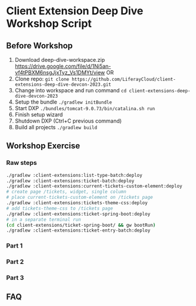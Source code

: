 # Client Extension Deep Dive Workshop Script

## Before Workshop

1. Download deep-dive-workspace.zip
   https://drive.google.com/file/d/1Ni5an-vf4tPBXM6nsgJjxTyz_Vs1DMYt/view
   OR
2. Clone repo:
   `git clone https://github.com/LiferayCloud/client-extensions-deep-dive-devcon-2023.git`
3. Change into workspace and run command
   `cd client-extensions-deep-dive-devcon-2023`
4. Setup the bundle
   `./gradlew initBundle`
5. Start DXP
   `./bundles/tomcat-9.0.73/bin/catalina.sh run`
6. Finish setup wizard
7. Shutdown DXP (Ctrl+C previous command)
8. Build all projects
   `./gradlew build`

## Workshop Exercise

### Raw steps

```bash
./gradlew :client-extensions:list-type-batch:deploy
./gradlew :client-extensions:ticket-batch:deploy
./gradlew :client-extensions:current-tickets-custom-element:deploy
# create page /tickets, widget, single column
# place current-tickets-custom-element on /tickets page
./gradlew :client-extensions:tickets-theme-css:deploy
# add tickets-theme-css to /tickets page
./gradlew :client-extensions:ticket-spring-boot:deploy
# in a separate terminal run
(cd client-extensions/ticket-spring-boot/ && gw bootRun)
./gradlew :client-extensions:ticket-entry-batch:deploy
```

### Part 1

### Part 2

### Part 3

## FAQ